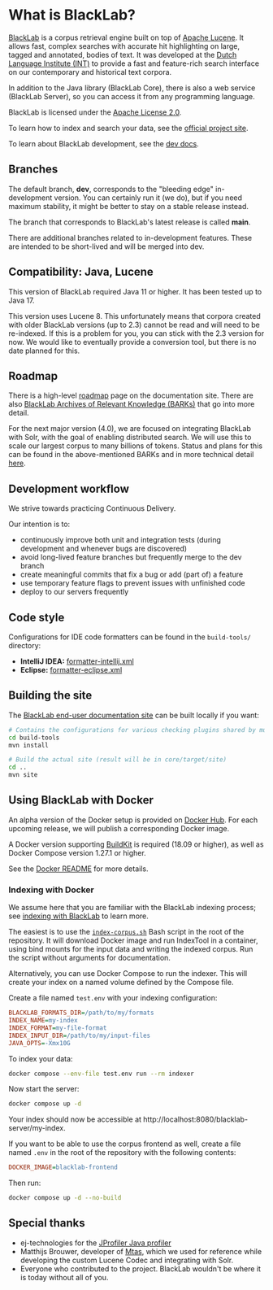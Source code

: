 # What is BlackLab?

[BlackLab](https://inl.github.io/BlackLab/) is a corpus retrieval engine built on top of [Apache Lucene](http://lucene.apache.org/). It allows fast, complex searches with accurate hit highlighting on large, tagged and annotated, bodies of text. It was developed at the [Dutch Language Institute (INT)](https://ivdnt.org/) to provide a fast and feature-rich search interface on our contemporary and historical text corpora.

In addition to the Java library (BlackLab Core), there is also a web service (BlackLab Server), so you can access it from any programming language.

BlackLab is licensed under the [Apache License 2.0](http://www.apache.org/licenses/LICENSE-2.0).

To learn how to index and search your data, see the [official project site](http://inl.github.io/BlackLab/guide/getting-started.html).

To learn about BlackLab development, see the [dev docs](doc/#readme). 

## Branches

The default branch, **dev**, corresponds to the "bleeding edge" in-development version. You can certainly run it (we do), but if you need maximum stability, it might be better to stay on a stable release instead. 

The branch that corresponds to BlackLab's latest release is called **main**.

There are additional branches related to in-development features. These are intended to be short-lived and will be merged into dev.


## Compatibility: Java, Lucene

This version of BlackLab required Java 11 or higher. It has been tested up to Java 17.

This version uses Lucene 8. This unfortunately means that corpora created with older BlackLab versions (up to 2.3) cannot be read and will need to be re-indexed. If this is a problem for you, you can stick with the 2.3 version for now. We would like to eventually provide a conversion tool, but there is no date planned for this.


## Roadmap

There is a high-level [roadmap](https://inl.github.io/BlackLab/roadmap.html) page on the documentation site. There are also [BlackLab Archives of Relevant Knowledge (BARKs)](doc/bark/#readme) that go into more detail.

For the next major version (4.0), we are focused on integrating BlackLab with Solr, with the goal of enabling distributed search. We will use this to scale our largest corpus to many billions of tokens. Status and plans for this can be found in the above-mentioned BARKs and in more technical detail [here](doc/technical/design/plan-distributed.md).


## Development workflow

We strive towards practicing Continuous Delivery.

Our intention is to:
- continuously improve both unit and integration tests (during development and whenever bugs are discovered)
- avoid long-lived feature branches but frequently merge to the dev branch
- create meaningful commits that fix a bug or add (part of) a feature
- use temporary feature flags to prevent issues with unfinished code
- deploy to our servers frequently


## Code style

Configurations for IDE code formatters can be found in the `build-tools/` directory: 
- **IntelliJ IDEA:** [formatter-intellij.xml](build-tools/formatter-intellij.xml)
- **Eclipse:** [formatter-eclipse.xml](build-tools/formatter-eclipse.xml)


## Building the site

The [BlackLab end-user documentation site](https://inl.github.io/BlackLab) can be built locally if you want:

```bash
# Contains the configurations for various checking plugins shared by multiple modules
cd build-tools
mvn install

# Build the actual site (result will be in core/target/site)
cd ..
mvn site
```

## Using BlackLab with Docker

An alpha version of the Docker setup is provided on [Docker Hub](https://hub.docker.com/r/instituutnederlandsetaal/blacklab). For each upcoming release, we will publish a corresponding Docker image.

A Docker version supporting [BuildKit](https://docs.docker.com/develop/develop-images/build_enhancements/) is required (18.09 or higher), as well as Docker Compose version 1.27.1 or higher. 

See the [Docker README](docker/#readme) for more details.

### Indexing with Docker 

We assume here that you are familiar with the BlackLab indexing process; see [indexing with BlackLab](https://inl.github.io/BlackLab/indexing-with-blacklab.html) to learn more.

The easiest is to use the [`index-corpus.sh`](./index-corpus.sh) Bash script in the root of the repository. It will download Docker image and run IndexTool in a container, using bind mounts for the input data and writing the indexed corpus. Run the script without arguments for documentation.

Alternatively, you can use Docker Compose to run the indexer. This will create your index on a named volume defined by the Compose file.

Create a file named `test.env` with your indexing configuration:

```ini
BLACKLAB_FORMATS_DIR=/path/to/my/formats
INDEX_NAME=my-index
INDEX_FORMAT=my-file-format
INDEX_INPUT_DIR=/path/to/my/input-files
JAVA_OPTS=-Xmx10G
```

To index your data:

```bash
docker compose --env-file test.env run --rm indexer
```

Now start the server:

```bash
docker compose up -d
```

Your index should now be accessible at http://localhost:8080/blacklab-server/my-index.

If you want to be able to use the corpus frontend as well, create a file named `.env` in the root of the repository with the following contents:

```ini
DOCKER_IMAGE=blacklab-frontend
```

Then run:

```bash
docker compose up -d --no-build
```

## Special thanks

* ej-technologies for the [JProfiler Java profiler](https://www.ej-technologies.com/products/jprofiler/overview.html)
* Matthijs Brouwer, developer of [Mtas](https://github.com/meertensinstituut/mtas/), which we used for reference while developing the custom Lucene Codec and integrating with Solr.
* Everyone who contributed to the project. BlackLab wouldn't be where it is today without all of you.
